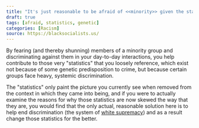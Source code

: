 ```yaml
---
title: "It's just reasonable to be afraid of <<minority>> given the statistics. It's nothing personal; these are just the facts."
draft: true
tags: [afraid, statistics, genetic]
categories: [Racism]
source: https://blacksocialists.us/
---
```


By fearing (and thereby shunning) members of a minority group and discriminating against them in your day-to-day interactions, you help contribute to those very "statistics" that you loosely reference, which exist not because of some genetic predisposition to crime, but because certain groups face heavy, systemic discrimination.  
  
The "statistics" only paint the picture you currently see when removed from the context in which they came into being, and if you were to actually examine the reasons for why those statistics are now skewed the way that they are, you would find that the only actual, reasonable solution here is to help end discrimination (the system of [white supremacy](https://en.wikipedia.org/wiki/White_supremacy)) and as a result change those statistics for the better.

